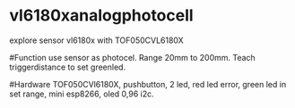 # vl6180xanalogphotocell
explore sensor vl6180x with TOF050CVL6180X

#Function use sensor as photocel. 
Range 20mm to 200mm.
Teach triggerdistance to set greenled.

#Hardware
TOF050CVl6180X,
pushbutton,
2 led, 
red led error, 
green led in set range,
mini esp8266,
oled 0,96 i2c.


